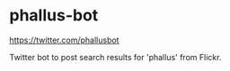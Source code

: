 # phallus-bot
https://twitter.com/phallusbot

Twitter bot to post search results for 'phallus' from Flickr.
